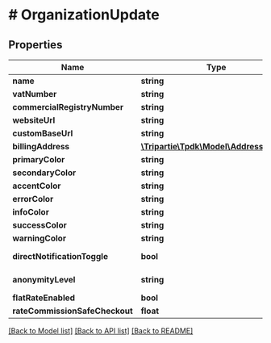 # # OrganizationUpdate

## Properties

Name | Type | Description | Notes
------------ | ------------- | ------------- | -------------
**name** | **string** |  |
**vatNumber** | **string** |  |
**commercialRegistryNumber** | **string** |  |
**websiteUrl** | **string** |  | [optional]
**customBaseUrl** | **string** |  | [optional]
**billingAddress** | [**\Tripartie\Tpdk\Model\AddressUpdate**](AddressUpdate.md) |  | [optional]
**primaryColor** | **string** |  | [optional]
**secondaryColor** | **string** |  | [optional]
**accentColor** | **string** |  | [optional]
**errorColor** | **string** |  | [optional]
**infoColor** | **string** |  | [optional]
**successColor** | **string** |  | [optional]
**warningColor** | **string** |  | [optional]
**directNotificationToggle** | **bool** |  | [optional] [default to true]
**anonymityLevel** | **string** |  | [optional] [default to 'PARTIAL_FIRST_NAME']
**flatRateEnabled** | **bool** |  | [optional] [readonly]
**rateCommissionSafeCheckout** | **float** |  | [optional]

[[Back to Model list]](../../README.md#models) [[Back to API list]](../../README.md#endpoints) [[Back to README]](../../README.md)
